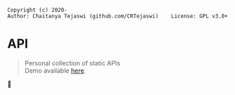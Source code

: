     Copyright (c) 2020-
    Author: Chaitanya Tejaswi (github.com/CRTejaswi)    License: GPL v3.0+

# API
> Personal collection of static APIs <br>
> Demo available [here](https://crtejaswi.github.io/API).

🚧